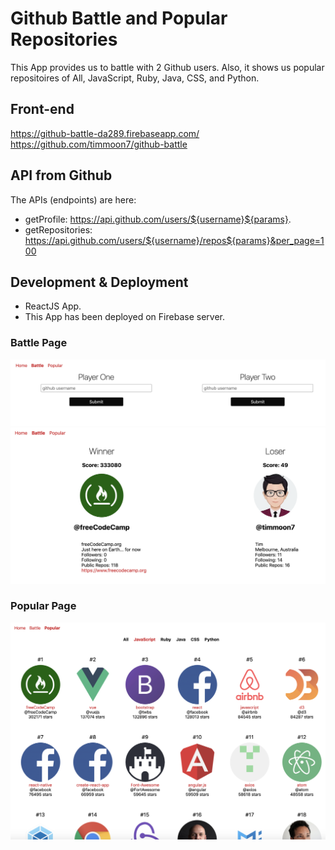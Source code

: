 # Github Battle and Popular Repositories

This App provides us to battle with 2 Github users.
Also, it shows us popular repositoires of All, JavaScript, Ruby, Java, CSS, and Python.

## Front-end

https://github-battle-da289.firebaseapp.com/ <br>
https://github.com/timmoon7/github-battle

## API from Github

The APIs (endpoints) are here:

- getProfile: https://api.github.com/users/${username}${params}.
- getRepositories: https://api.github.com/users/${username}/repos${params}&per_page=100

## Development & Deployment

- ReactJS App.
- This App has been deployed on Firebase server.

### Battle Page

![Page](./app/img/battle.png)
![Page](./app/img/battle_result.png)

### Popular Page

![Page](./app/img/popular.png)
